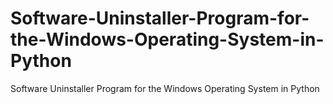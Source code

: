 # Software-Uninstaller-Program-for-the-Windows-Operating-System-in-Python
Software Uninstaller Program for the Windows Operating System in Python

